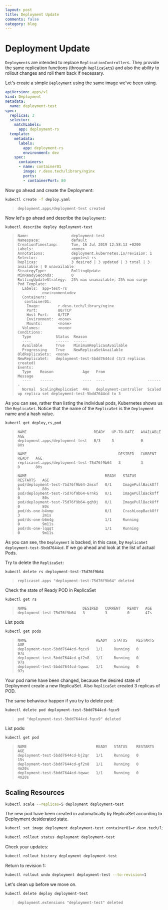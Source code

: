 ```yaml
---
layout: post
title: Deployment Update
comments: false
category: blog
---
```

# Deployment Update


`Deployment`s are intended to replace `ReplicationController`s.
They provide the same replication functions (through `ReplicaSet`s) and also the ability to rollout changes and roll
them back if necessary.

Let's create a simple `Deployment` using the same image we've been using.

```yaml
apiVersion: apps/v1
kind: Deployment
metadata:
  name: deployment-test
spec:
  replicas: 3
  selector:
    matchLabels:
      app: deployment-rs
  template:
    metadata:
      labels:
        app: deployment-rs
        environment: dev
    spec:
      containers:
      - name: container01
        image: r.deso.tech/library/nginx
        ports:
        - containerPort: 80
```

Now go ahead and create the Deployment:

```bash
kubectl create -f deploy.yaml
```

> ```
> deployment.apps/deployment-test created
> ```

Now let's go ahead and describe the `Deployment`:

```bash
kubectl describe deploy deployment-test
```

> ```
> Name:                   deployment-test
> Namespace:              default
> CreationTimestamp:      Tue, 16 Jul 2019 12:58:13 +0200
> Labels:                 <none>
> Annotations:            deployment.kubernetes.io/revision: 1
> Selector:               app=test-rs
> Replicas:               3 desired | 3 updated | 3 total | 3 available | 0 unavailable
> StrategyType:           RollingUpdate
> MinReadySeconds:        0
> RollingUpdateStrategy:  25% max unavailable, 25% max surge
> Pod Template:
>   Labels:  app=test-rs
>            environment=dev
>   Containers:
>    container01:
>     Image:        r.deso.tech/library/nginx
>     Port:         80/TCP
>     Host Port:    0/TCP
>     Environment:  <none>
>     Mounts:       <none>
>   Volumes:        <none>
> Conditions:
>   Type           Status  Reason
>   ----           ------  ------
>   Available      True    MinimumReplicasAvailable
>   Progressing    True    NewReplicaSetAvailable
> OldReplicaSets:  <none>
> NewReplicaSet:   deployment-test-5bdd7644cd (3/3 replicas created)
> Events:
>   Type    Reason             Age   From                   Message
>   ----    ------             ----  ----                   -------
>   Normal  ScalingReplicaSet  44s   deployment-controller  Scaled up replica set deployment-test-5bdd7644cd to 3
> ```

As you can see, rather than listing the individual pods, Kubernetes shows us the `ReplicaSet`.
Notice that the name of the `ReplicaSet` is the `Deployment` name and a hash value.

```bash
kubectl get deploy,rs,pod
```

> ```
> NAME                              READY   UP-TO-DATE   AVAILABLE   AGE
> deployment.apps/deployment-test   0/3     3            0           80s
>
> NAME                                         DESIRED   CURRENT   READY   AGE
> replicaset.apps/deployment-test-75d76f9b64   3         3         0       80s
>
> NAME                                   READY   STATUS             RESTARTS   AGE
> pod/deployment-test-75d76f9b64-2msxf   0/1     ImagePullBackOff   0          80s
> pod/deployment-test-75d76f9b64-6rnk5   0/1     ImagePullBackOff   0          80s
> pod/deployment-test-75d76f9b64-gqh9j   0/1     ImagePullBackOff   0          80s
> pod/ds-one-b4nmp                       0/1     CrashLoopBackOff   3          2m1s
> pod/ds-one-b6m4g                       1/1     Running            0          9m11s
> pod/ds-one-lqqqt                       1/1     Running            0          9m11s
> ```

As you can see, the `Deployment` is backed, in this case, by `ReplicaSet` `deployment-test-5bdd7644cd`.
If we go ahead and look at the list of actual Pods.

Try to delete the `ReplicaSet`:

```bash
kubectl delete rs deployment-test-75d76f9b64
```

> ```
> replicaset.apps "deployment-test-75d76f9b64" deleted
> ```

Check the state of Ready POD in ReplicaSet

```bash
kubectl get rs
```

> ```
> NAME                         DESIRED   CURRENT   READY   AGE
> deployment-test-75d76f9b64   3         3         0       47s
> ```

List pods

```bash
kubectl get pods
```

> ```
> NAME                               READY   STATUS    RESTARTS   AGE
> deployment-test-5bdd7644cd-fqcx9   1/1     Running   0          97s
> deployment-test-5bdd7644cd-gf2n8   1/1     Running   0          97s
> deployment-test-5bdd7644cd-tqwwc   1/1     Running   0          97s
> ```

Your pod name have been changed, because the desired state of Deployment create a new ReplicaSet.
Also `ReplicaSet` created 3 replicas of POD.

The same behaviour happen if you try to delete pod:

```bash
kubectl delete pod deployment-test-5bdd7644cd-fqcx9
```

> ```
> pod "deployment-test-5bdd7644cd-fqcx9" deleted
> ```

List pods:

```bash
kubectl get pod
```

> ```
> NAME                               READY   STATUS    RESTARTS   AGE
> deployment-test-5bdd7644cd-bj2qr   1/1     Running   0          15s
> deployment-test-5bdd7644cd-gf2n8   1/1     Running   0          4m20s
> deployment-test-5bdd7644cd-tqwwc   1/1     Running   0          4m20s
> ```

## Scaling Resources

```bash
kubectl scale --replicas=5 deployment deployment-test
```

The new pod have been created in automatically by ReplicaSet according to Deployment desiderated state.

```bash
kubectl set image deployment deployment-test container01=r.deso.tech/library/httpd
```

```bash
kubectl rollout status deployment deployment-test
```

Check your updates:

```bash
kubectl rollout history deployment deployment-test
```

Return to revision 1:

```bash
kubectl rollout undo deployment deployment-test --to-revision=1
```

Let's clean up before we move on.

```bash
kubectl delete deploy deployment-test
```

> ```
> deployment.extensions "deployment-test" deleted
> ```

